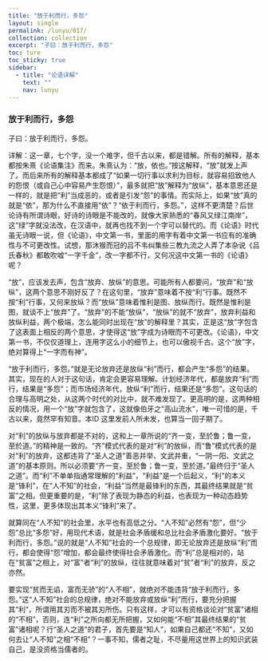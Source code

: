 ```yaml
---
title: "放于利而行，多怨"
layout: single
permalink: /lunyu/017/
collection: collection
excerpt: "子曰：放于利而行，多怨"
toc: ture
toc_sticky: true
sidebar:
  - title: "论语详解"
    text: ""
    nav: lunyu
---
```


### 放于利而行，多怨

子曰：放于利而行，多怨。

详解：这一章，七个字，没一个难字，但千古以来，都是错解。所有的解释，基本都按朱熹《论语集注》而来。朱熹认为：“放，依也。”按这解释，“放”就发上声了。而后来所有的解释基本都成了“如果一切行事以求利为目标，就容易招致他人的怨恨（或自己心中容易产生怨恨）”，最多就把“放”解释为“放纵”，基本意思还是一样的，就是把“利”当成恶的，或者是引发“怨”的事情。而实际上，如果“放”真的就是“依”，那为什么不直接用“依”？“依于利而行，多怨。”，这样不更清楚？后世论诗有所谓诗眼，好诗的诗眼是不能改的，就像大家熟悉的“春风又绿江南岸”，这“绿”字就没法改，在汉语中，就再也找不到一个字可以替代的。而《论语》时代虽无诗眼一说，但《论语》，中文第一书，里面的用字有着中文第一书应有的准确性与不可更改性。试想，那沐猴而冠的吕不韦纠集些三教九流之人弄了本杂说《吕氏春秋》都敢吹嘘“一字千金”，改一字都不行，又何况这中文第一书的《论语》呢？

“放”，应该发去声，包含“放弃、放纵”的意思。可能所有人都要问，“放弃”和“放纵”，这两个意思不刚好反了？在这句里，“放弃”意味着不按“利”行事。既然不按“利”行事，又何来放纵？而“放纵”意味着惟利是图、放纵而行。既然是惟利是图，就谈不上“放弃”了。“放弃”的不能“放纵”，“放纵”的就不“放弃”，放弃利益和放纵利益，两个极端，怎么能同时出现在“放”的解释里？其实，正是这“放”字包含了这表面上相反的两个意思，才使得这“放”字成为诗眼而不可更改。《论语》，中文第一书，不仅仅道理上，连用字这么小的细节上，也可以傲视千古。这个“放”字，绝对算得上“一字而有神”。

“放于利而行，多怨。”就是无论放弃还是放纵“利”而行，都会产生“多怨”的结果。其实，现在的人对于这句话，肯定会更容易理解。计划经济年代，都是放弃“利”而行，结果是“多怨”；而市场经济年代，放纵“利”而行，结果还是“多怨”。这句话的合理与高明之处，从这两个时代的对比中，就不难发现了。更高明的是，这两种相反的情况，用一个“放”字就包含了，这就像伯牙之“高山流水”，唯一可惜的是，千古以来，竟然罕有知音。本ID 这里发前人所未发，也算当一回子期了。

对“利”的放纵与放弃都是不对的，这和上一章所说的“齐一变，至於鲁；鲁一变，至於道。”的精神是一致的。“齐”模式代表的是对“利”的放纵，而“鲁”模式代表的是对“利”的放弃，这都违背了“圣人之道”善恶并举、文武并重，“一阴一阳、文武之道”的基本原则。所以必须要“齐一变，至於鲁；鲁一变，至於道。”最终归于“圣人之道”。而“利”不单单指通常理解的“利益”，“利益”是一个后起义，“利”的本义是“锋利”，在“人不知”的社会，“利益”当然是最锋利的东西，其最终结果就是“贫富”之相。但更重要的是，“利”除了表现为静态的利益，也表现为一种动态趋势性，这里，更多体现出其本义“锋利”来了。

就算同在“人不知”的社会里，水平也有高低之分。“人不知”必然有“怨”，但“少怨”总比“多怨”好，用现代术语，就是社会矛盾缓和总比社会矛盾激化要好。“放于利而行，多怨。”说的就是“人不知”社会的一个总规律，即无论放弃还是放纵“利”而行，都会使得“怨”增加，都会最终使得社会矛盾激化。而“利”总是相对的，站在“贫富”之相上，对“富”者“利”的放纵，往往就意味着对“贫”者“利”的放弃，反之亦然。

要实现“贫而无谄，富而无骄”的“人不相”，就绝对不能违背“放于利而行，多怨。”这“人不知”社会的总规律，绝对不能放弃或放纵“利”而行，要充分把握其“利”，所谓用其刃而不被其刃所伤。只有这样，才可以有资格谈论对“贫富”诸相的“不相”，否则，连“利”之所向都无所把握，又如何能“不相”其最终结果的“贫富”诸相呢？行“圣人之道”的君子，首先要是“知人”，如果自己都还“不知”，又如何去让“人不知”之相“不相”？一事不知，儒者之耻，不尽量用这世界上的知识武装自己，是没资格当儒者的。
